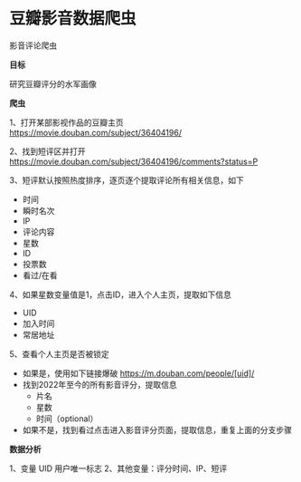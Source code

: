 # 豆瓣影音数据爬虫
影音评论爬虫

**目标**

研究豆瓣评分的水军画像

**爬虫**

1、打开某部影视作品的豆瓣主页 https://movie.douban.com/subject/36404196/

2、找到短评区并打开 https://movie.douban.com/subject/36404196/comments?status=P

3、短评默认按照热度排序，逐页逐个提取评论所有相关信息，如下
- 时间
- 瞬时名次
- IP
- 评论内容
- 星数
- ID
- 投票数
- 看过/在看
  
4、如果星数变量值是1，点击ID，进入个人主页，提取如下信息
- UID
- 加入时间
- 常居地址
  
5、查看个人主页是否被锁定
- 如果是，使用如下链接爆破 https://m.douban.com/people/[uid]/
- 找到2022年至今的所有影音评分，提取信息
  + 片名
  + 星数 
  + 时间（optional）
- 如果不是，找到看过点击进入影音评分页面，提取信息，重复上面的分支步骤
  
**数据分析**

1、变量 UID 用户唯一标志
2、其他变量：评分时间、IP、短评

